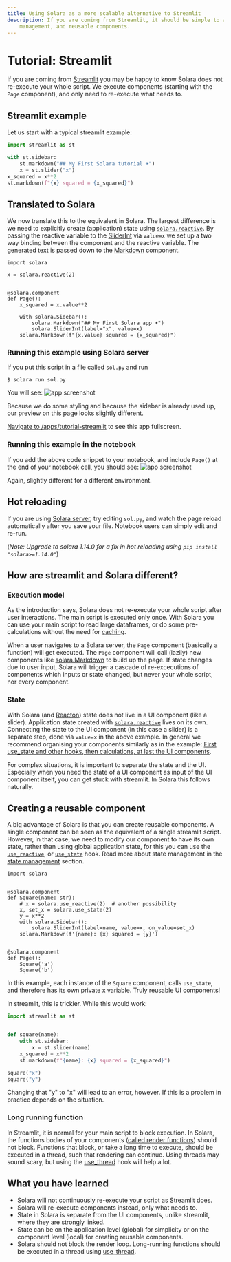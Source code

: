 ```yaml
---
title: Using Solara as a more scalable alternative to Streamlit
description: If you are coming from Streamlit, it should be simple to adapt to using Solara, and take advantage of partial re-execution, state
    management, and reusable components.
---
```

# Tutorial: Streamlit

If you are coming from [Streamlit](https://streamlit.io/) you may be happy to know Solara does not re-execute your whole script. We execute components (starting with the `Page` component), and only need to re-execute what needs to.


## Streamlit example
Let us start with a typical streamlit example:

```python
import streamlit as st

with st.sidebar:
    st.markdown("## My First Solara tutorial ☀️")
    x = st.slider("x")
x_squared = x**2
st.markdown(f"{x} squared = {x_squared}")
```

## Translated to Solara

We now translate this to the equivalent in Solara. The largest difference is we need to explicitly create (application) state using [`solara.reactive`](/documentation/api/utilities/reactive). By passing the
reactive variable to the [SliderInt](/documentation/components/input/slider) via `value=x` we set up a two way binding between the component and the reactive variable. The generated text is passed down to the [Markdown](/documentation/components/output/markdown) component.


```solara
import solara

x = solara.reactive(2)


@solara.component
def Page():
    x_squared = x.value**2

    with solara.Sidebar():
        solara.Markdown("## My First Solara app ☀️")
        solara.SliderInt(label="x", value=x)
    solara.Markdown(f"{x.value} squared = {x_squared}")
```

### Running this example using Solara server

If you put this script in a file called `sol.py` and run
```
$ solara run sol.py
```
You will see:
![app screenshot](https://dxhl76zpt6fap.cloudfront.net/public/docs/app-squared.webp)

Because we do some styling and because the sidebar is already used up, our preview on this page looks slightly different.

[Navigate to /apps/tutorial-streamlit](/apps/tutorial-streamlit) to see this app fullscreen.


### Running this example in the notebook

If you add the above code snippet to your notebook, and include `Page()` at the end of your notebook cell, you should see:
![app screenshot](https://dxhl76zpt6fap.cloudfront.net/public/docs/app-squared-notebook.webp)

Again, slightly different for a different environment.

## Hot reloading

If you are using [Solara server](/documentation/advanced/understanding/solara-server), try editing `sol.py`, and watch the page reload automatically after you save your file. Notebook users can simply edit and re-run.

(*Note: Upgrade to solara 1.14.0 for a fix in hot reloading using `pip install "solara>=1.14.0"`*)

## How are streamlit and Solara different?

### Execution model
As the introduction says, Solara does not re-execute your whole script after user interactions.
The main script is executed only once. With Solara you can use your main script to read large dataframes, or do some pre-calculations without the need for [caching](/documentation/getting_started/reference/caching).

When a user navigates to a Solara server, the `Page` component (basically a function) will get executed. The `Page` component will call (lazily) new components like [solara.Markdown](/documentation/components/output/markdown) to build up the page. If state changes due to user input, Solara will trigger a cascade of re-excecutions of components which inputs or state changed, but never your whole script, nor every component.

### State
With Solara (and [Reacton](/documentation/advanced/understanding/reacton)) state does not live in a UI component (like a slider). Application state created with [`solara.reactive`](/documentation/api/utilities/reactive) lives on its own. Connecting the state to the UI component (in this case a slider) is a separate step, done via `value=x` in the above example. In general we recommend organising your components
similarly as in the example: [First use_state and other hooks, then calculations, at last the UI components](/documentation/advanced/understanding/anatomy).

For complex situations, it is important to separate the state and the UI. Especially when you need the state of a UI component as input of the UI component itself, you can get stuck with streamlit. In Solara this follows naturally.


## Creating a reusable component


A big advantage of Solara is that you can create reusable components. A single component can be seen as the equivalent of a single streamlit script. However, in that case, we need to modify our component to have its own state, rather than using global application state, for this you can use the [`use_reactive`](/documentation/api/hooks/use_reactive), or [`use_state`](/documentation/api/hooks/use_state) hook.
Read more about state management in the [state management](/documentation/getting_started/fundamentals/state-management) section.

```solara
import solara


@solara.component
def Square(name: str):
    # x = solara.use_reactive(2)  # another possibility
    x, set_x = solara.use_state(2)
    y = x**2
    with solara.Sidebar():
        solara.SliderInt(label=name, value=x, on_value=set_x)
    solara.Markdown(f'{name}: {x} squared = {y}')


@solara.component
def Page():
    Square('a')
    Square('b')
```

In this example, each instance of the `Square` component, calls `use_state`, and therefore has its own private
x variable. Truly reusable UI components!

In streamlit, this is trickier. While this would work:

```python
import streamlit as st


def square(name):
    with st.sidebar:
        x = st.slider(name)
    x_squared = x**2
    st.markdown(f"{name}: {x} squared = {x_squared}")

square("x")
square("y")
```

Changing that "y" to "x" will lead to an error, however. If this is a problem in practice depends on the situation.

### Long running function

In Streamlit, it is normal for your main script to block execution. In Solara, the functions bodies of your components ([called render functions](/documentation/advanced/understanding/anatomy)) should not block. Functions that block, or take a long time to execute, should be executed in a thread, such that rendering can continue. Using threads may sound scary, but using the
[use_thread](/documentation/api/hooks/use_thread) hook will help a lot.

## What you have learned

 * Solara will not continuously re-execute your script as Streamlit does.
 * Solara will re-execute components instead, only what needs to.
 * State in Solara is separate from the UI components, unlike streamlit, where they are strongly linked.
 * State can be on the application level (global) for simplicity or on the component level (local) for creating reusable components.
 * Solara should not block the render loop. Long-running functions should be executed in a thread using [use_thread](/documentation/api/hooks/use_thread).
